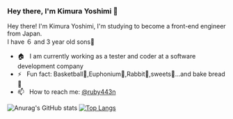 ### Hey there, I'm Kimura Yoshimi 👋
Hey there! I'm Kimura Yoshimi, I'm studying to become a front-end engineer from Japan.<br>
I have ６ and 3 year old sons💛<br>
- 🏠 &nbsp; I am currently working as a tester and coder at a software development company
- ⚡️ &nbsp; Fun fact: Basketball🏀,Euphonium🎺,Rabbit🐰,sweets🍰...and bake bread🍞
- 📫 &nbsp; How to reach me: [@ruby443n](https://twitter.com/ruby443n)

![Anurag's GitHub stats](https://github-readme-stats.vercel.app/api?username=443n0511&count_private=true)
[![Top Langs](https://github-readme-stats.vercel.app/api/top-langs/?username=443n0511&layout=compact)](https://github.com/anuraghazra/github-readme-stats)
